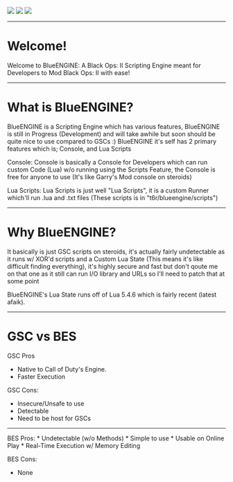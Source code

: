 <img src="https://img.shields.io/badge/C%2B%2B-00599C?style=for-the-badge&logo=c%2B%2B&logoColor=white"/> <img src="https://img.shields.io/badge/Lua-2C2D72?style=for-the-badge&logo=lua&logoColor=white"/> <img src="https://img.shields.io/badge/Visual_Studio-5C2D91?style=for-the-badge&logo=visual%20studio&logoColor=white"/>

<hr>

# Welcome!
Welcome to BlueENGINE: A Black Ops: II Scripting Engine meant for Developers to Mod Black Ops: II with ease!

<hr>

# What is BlueENGINE?
BlueENGINE is a Scripting Engine which has various features, BlueENGINE is still in Progress (Development) and will take awhile but soon should be quite nice to use compared to GSCs :)
BlueENGINE it's self has 2 primary features which is; Console, and Lua Scripts

Console: Console is basically a Console for Developers which can run custom Code (Lua) w/o running using the Scripts Feature, the Console is free for anyone to use (It's like Garry's Mod console on steroids)

Lua Scripts: Lua Scripts is just well "Lua Scripts", it is a custom Runner which'll run .lua and .txt files (These scripts is in "t6r/blueengine/scripts")

<hr>

# Why BlueENGINE?
It basically is just GSC scripts on steroids, it's actually fairly undetectable as it runs w/ XOR'd scripts and a Custom Lua State (This means it's like difficult finding everything), it's highly secure and fast but don't qoute me on that one as it still can run I/O library and URLs so I'll need to patch that at some point

BlueENGINE's Lua State runs off of Lua 5.4.6 which is fairly recent (latest afaik).

<hr>

# GSC vs BES
GSC Pros
* Native to Call of Duty's Engine.
* Faster Execution

GSC Cons:
* Insecure/Unsafe to use
* Detectable
* Need to be host for GSCs

<hr>
BES Pros:
* Undetectable (w/o Methods)
* Simple to use
* Usable on Online Play
* Real-Time Execution w/ Memory Editing

BES Cons:
* None
